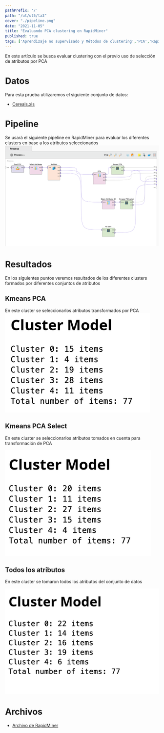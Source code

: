 ```yaml
---
pathPrefix: '/'
path: "/ut/ut5/ta3"
cover: "./pipeline.png"
date: "2021-11-05"
title: "Evaluando PCA clustering en RapidMiner"
published: true
tags: ['Aprendizaje no supervisado y Métodos de clustering','PCA','RapidMiner','K-means','Selección de Atributos']
---
```


En este artículo se busca evaluar clustering con el previo uso de selección de atributos por PCA

# Datos

Para esta prueba utilizaremos el siguiente conjunto de datos:
- [Cereals.xls](https://github.com/JuanFKurucz/ia-portfolio/blob/main/content/posts/ut/ut5/ta/ta3/Cereals.xls?raw=true)

# Pipeline

Se usará el siguiente pipeline en RapidMiner para evaluar los diferentes clusters en base a los atributos seleccionados
![pipeline](https://github.com/JuanFKurucz/ia-portfolio/blob/main/content/posts/ut/ut5/ta/ta3/pipeline.png?raw=true)


# Resultados

En los siguientes puntos veremos resultados de los diferentes clusters formados por diferentes conjuntos de atributos

## Kmeans PCA

En este cluster se seleccionarlos atributos transformados por PCA
![pca](https://github.com/JuanFKurucz/ia-portfolio/blob/main/content/posts/ut/ut5/ta/ta3/pca.png?raw=true)

## Kmeans PCA Select

En este cluster se seleccionarlos atributos tomados en cuenta para transformación de PCA

![agglomerative](https://github.com/JuanFKurucz/ia-portfolio/blob/main/content/posts/ut/ut5/ta/ta3/pca_select.png?raw=true)

## Todos los atributos

En este cluster se tomaron todos los atributos del conjunto de datos

![topdown](https://github.com/JuanFKurucz/ia-portfolio/blob/main/content/posts/ut/ut5/ta/ta3/all.png?raw=true)

# Archivos

- [Archivo de RapidMiner](https://github.com/JuanFKurucz/ia-portfolio/blob/main/content/posts/ut/ut5/ta/ta3/ta3.rmp?raw=true)